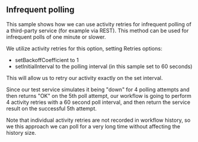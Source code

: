 ## Infrequent polling

This sample shows how we can use activity retries for infrequent polling of
a third-party service (for example via REST). 
This method can be used for infrequent polls of one minute or slower.

We utilize activity retries for this option, setting Retries options:
* setBackoffCoefficient to 1
* setInitialInterval to the polling interval (in this sample set to 60 seconds)

This will allow us to retry our activity exactly on the set interval.

Since our test service simulates it being "down" for 4 polling attempts and then
returns "OK" on the 5th poll attempt, our workflow is going to perform 
4 activity retries with a 60 second poll interval, and then return 
the service result on the successful 5th attempt. 

Note that individual activity retries are not recorded in workflow history,
so we this approach we can poll for a very long time without
affecting the history size.

